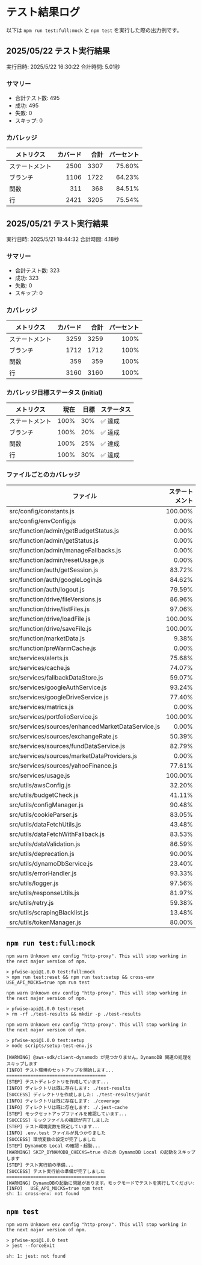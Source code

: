 # テスト結果ログ

以下は `npm run test:full:mock` と `npm test` を実行した際の出力例です。

## 2025/05/22 テスト実行結果

実行日時: 2025/5/22 16:30:22
合計時間: 5.01秒

### サマリー
- 合計テスト数: 495
- 成功: 495
- 失敗: 0
- スキップ: 0

### カバレッジ
| メトリクス     | カバード | 合計 | パーセント |
|--------------|------:|-----:|--------:|
| ステートメント | 2500 | 3307 | 75.60% |
| ブランチ      | 1106 | 1722 | 64.23% |
| 関数         | 311 | 368 | 84.51% |
| 行           | 2421 | 3205 | 75.54% |

## 2025/05/21 テスト実行結果

実行日時: 2025/5/21 18:44:32
合計時間: 4.18秒

### サマリー
- 合計テスト数: 323
- 成功: 323
- 失敗: 0
- スキップ: 0

### カバレッジ
| メトリクス | カバード | 合計 | パーセント |
|--------------|------:|-----:|--------:|
| ステートメント | 3259 | 3259 | 100% |
| ブランチ      | 1712 | 1712 | 100% |
| 関数         | 359 | 359 | 100% |
| 行           | 3160 | 3160 | 100% |

### カバレッジ目標ステータス (initial)
| メトリクス | 現在 | 目標 | ステータス |
|--------------|-------:|-------:|----------|
| ステートメント | 100% | 30% | ✅ 達成 |
| ブランチ      | 100% | 20% | ✅ 達成 |
| 関数         | 100% | 25% | ✅ 達成 |
| 行           | 100% | 30% | ✅ 達成 |

### ファイルごとのカバレッジ

| ファイル | ステートメント | ブランチ | 関数 | 行 |
|---------|------------:|-------:|-----:|----:|
| src/config/constants.js | 100.00% | 0.00% | 0.00% | 100.00% |
| src/config/envConfig.js | 0.00% | 0.00% | 0.00% | 0.00% |
| src/function/admin/getBudgetStatus.js | 0.00% | 0.00% | 0.00% | 0.00% |
| src/function/admin/getStatus.js | 0.00% | 0.00% | 0.00% | 0.00% |
| src/function/admin/manageFallbacks.js | 0.00% | 0.00% | 0.00% | 0.00% |
| src/function/admin/resetUsage.js | 0.00% | 0.00% | 0.00% | 0.00% |
| src/function/auth/getSession.js | 83.72% | 78.79% | 100.00% | 83.72% |
| src/function/auth/googleLogin.js | 84.62% | 56.25% | 100.00% | 84.62% |
| src/function/auth/logout.js | 79.59% | 78.95% | 100.00% | 79.59% |
| src/function/drive/fileVersions.js | 86.96% | 72.73% | 100.00% | 86.67% |
| src/function/drive/listFiles.js | 97.06% | 62.50% | 100.00% | 100.00% |
| src/function/drive/loadFile.js | 100.00% | 90.00% | 100.00% | 100.00% |
| src/function/drive/saveFile.js | 100.00% | 89.47% | 100.00% | 100.00% |
| src/function/marketData.js | 9.38% | 0.00% | 0.00% | 9.41% |
| src/function/preWarmCache.js | 0.00% | 0.00% | 0.00% | 0.00% |
| src/services/alerts.js | 75.68% | 20.00% | 80.00% | 75.68% |
| src/services/cache.js | 74.07% | 76.47% | 78.57% | 73.33% |
| src/services/fallbackDataStore.js | 59.07% | 52.14% | 76.19% | 59.06% |
| src/services/googleAuthService.js | 93.24% | 79.17% | 100.00% | 94.52% |
| src/services/googleDriveService.js | 77.40% | 90.48% | 87.10% | 76.34% |
| src/services/matrics.js | 0.00% | 0.00% | 0.00% | 0.00% |
| src/services/portfolioService.js | 100.00% | 89.36% | 100.00% | 100.00% |
| src/services/sources/enhancedMarketDataService.js | 0.00% | 0.00% | 0.00% | 0.00% |
| src/services/sources/exchangeRate.js | 50.39% | 42.42% | 87.50% | 50.39% |
| src/services/sources/fundDataService.js | 82.79% | 64.81% | 92.86% | 82.91% |
| src/services/sources/marketDataProviders.js | 0.00% | 0.00% | 0.00% | 0.00% |
| src/services/sources/yahooFinance.js | 77.61% | 60.00% | 87.50% | 78.13% |
| src/services/usage.js | 100.00% | 100.00% | 100.00% | 100.00% |
| src/utils/awsConfig.js | 32.20% | 6.06% | 9.09% | 31.03% |
| src/utils/budgetCheck.js | 41.11% | 35.90% | 33.33% | 41.57% |
| src/utils/configManager.js | 90.48% | 78.95% | 100.00% | 100.00% |
| src/utils/cookieParser.js | 83.05% | 75.93% | 100.00% | 83.93% |
| src/utils/dataFetchUtils.js | 43.48% | 0.00% | 25.00% | 43.48% |
| src/utils/dataFetchWithFallback.js | 83.53% | 76.19% | 100.00% | 82.93% |
| src/utils/dataValidation.js | 86.59% | 72.92% | 100.00% | 87.01% |
| src/utils/deprecation.js | 90.00% | 16.67% | 100.00% | 90.00% |
| src/utils/dynamoDbService.js | 23.40% | 17.86% | 6.25% | 23.66% |
| src/utils/errorHandler.js | 93.33% | 77.55% | 100.00% | 93.33% |
| src/utils/logger.js | 97.56% | 81.25% | 100.00% | 97.50% |
| src/utils/responseUtils.js | 81.97% | 69.49% | 83.33% | 81.97% |
| src/utils/retry.js | 59.38% | 67.74% | 33.33% | 66.67% |
| src/utils/scrapingBlacklist.js | 13.48% | 29.63% | 0.00% | 13.48% |
| src/utils/tokenManager.js | 80.00% | 65.00% | 50.00% | 80.00% |
## `npm run test:full:mock`

```
npm warn Unknown env config "http-proxy". This will stop working in the next major version of npm.

> pfwise-api@1.0.0 test:full:mock
> npm run test:reset && npm run test:setup && cross-env USE_API_MOCKS=true npm run test

npm warn Unknown env config "http-proxy". This will stop working in the next major version of npm.

> pfwise-api@1.0.0 test:reset
> rm -rf ./test-results && mkdir -p ./test-results

npm warn Unknown env config "http-proxy". This will stop working in the next major version of npm.

> pfwise-api@1.0.0 test:setup
> node scripts/setup-test-env.js

[WARNING] @aws-sdk/client-dynamodb が見つかりません。DynamoDB 関連の処理をスキップします
[INFO] テスト環境のセットアップを開始します...
=====================================
[STEP] テストディレクトリを作成しています...
[INFO] ディレクトリは既に存在します: ./test-results
[SUCCESS] ディレクトリを作成しました: ./test-results/junit
[INFO] ディレクトリは既に存在します: ./coverage
[INFO] ディレクトリは既に存在します: ./.jest-cache
[STEP] モックセットアップファイルを確認しています...
[SUCCESS] モックファイルの確認が完了しました
[STEP] テスト環境変数を設定しています...
[INFO] .env.test ファイルが見つかりました
[SUCCESS] 環境変数の設定が完了しました
[STEP] DynamoDB Local の確認・起動...
[WARNING] SKIP_DYNAMODB_CHECKS=true のため DynamoDB Local の起動をスキップします
[STEP] テスト実行前の準備...
[SUCCESS] テスト実行前の準備が完了しました
=====================================
[WARNING] DynamoDBの起動に問題があります。モックモードでテストを実行してください:
[INFO]   USE_API_MOCKS=true npm test
sh: 1: cross-env: not found
```

## `npm test`

```
npm warn Unknown env config "http-proxy". This will stop working in the next major version of npm.

> pfwise-api@1.0.0 test
> jest --forceExit

sh: 1: jest: not found
```
